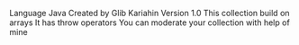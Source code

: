 Language Java
Created by Glib Kariahin
Version 1.0
This collection build on arrays
It has throw operators
You can moderate your collection with help of mine
